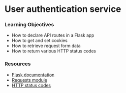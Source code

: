 <h1>User authentication service</h1>

<h3>Learning Objectives</h3>
<ul>
<li>How to declare API routes in a Flask app</li>
<li>How to get and set cookies</li>
<li>How to retrieve request form data</li>
<li>How to return various HTTP status codes</li>
</ul>

<h3>Resources</h3>
<ul>
<li><a href="https://flask.palletsprojects.com/en/1.1.x/quickstart/">Flask documentation</a></li>
<li><a href="https://requests.kennethreitz.org/en/latest/user/quickstart/">Requests module</a></li>
<li><a href="https://www.w3.org/Protocols/rfc2616/rfc2616-sec10.html">HTTP status codes</a></li>

